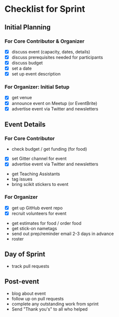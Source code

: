 # Checklist for Sprint

## Initial Planning 
### For Core Contributor & Organizer
- [x] discuss event (capacity, dates, details)
- [x] discuss prerequisites needed for participants
- [x] discuss budget
- [x] set a date
- [x] set up event description

### For Organizer: Initial Setup
- [x] get venue 
- [x] announce event on Meetup (or EventBrite)
- [x] advertise event via Twitter and newsletters

## Event Details
### For Core Contributor
- check budget / get funding (for food)
- [x] set Gitter channel for event
- [x] advertise event via Twitter and newsletters
- get Teaching Assistants
- tag issues
- bring scikit stickers to event

### For Organizer
- [x] get up GitHub event repo
- [x] recruit volunteers for event
- get estimates for food / order food 
- get stick-on nametags
- send out prep/reminder email 2-3 days in advance
- roster

## Day of Sprint
- track pull requests 

## Post-event
- blog about event
- follow up on pull requests
- complete any outstanding work from sprint
- Send "Thank you's" to all who helped

